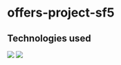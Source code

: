 # offers-project-sf5

## Technologies used

<img src="https://img.shields.io/badge/Spring-6DB33F?style=for-the-badge&logo=spring&logoColor=white" /> 
<img src="https://img.shields.io/badge/PostgreSQL-316192?style=for-the-badge&logo=postgresql&logoColor=white" /> 

